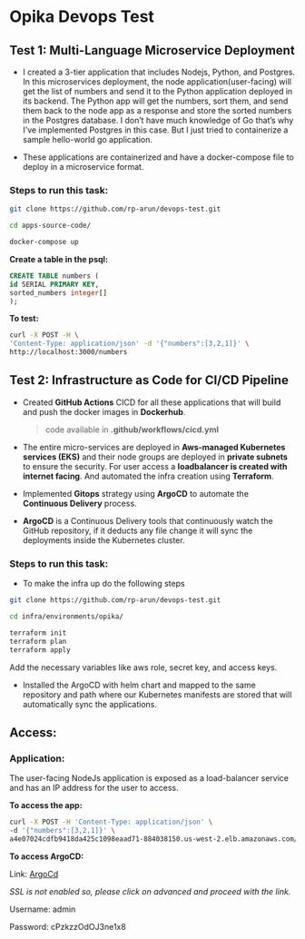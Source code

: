 # Opika Devops Test

## Test 1: Multi-Language Microservice Deployment

- I created a 3-tier application that includes Nodejs, Python, and Postgres. In this microservices deployment, the node application(user-facing) will get the list of numbers and send it to the Python application deployed in its backend. The Python app will get the numbers, sort them, and send them back to the node app as a response and store the sorted numbers in the Postgres database. I don’t have much knowledge of Go that’s why I’ve implemented Postgres in this case. But I just tried to containerize a sample hello-world go application.
    


- These applications are containerized and have a docker-compose file to deploy in a microservice format.

### Steps to run this task:

```bash
git clone https://github.com/rp-arun/devops-test.git
```

```bash
cd apps-source-code/
```

```bash
docker-compose up
```

**Create a table in the psql:**

```sql
CREATE TABLE numbers (
id SERIAL PRIMARY KEY,
sorted_numbers integer[]
);
```

**To test:**

```bash
curl -X POST -H \
'Content-Type: application/json' -d '{"numbers":[3,2,1]}' \
http://localhost:3000/numbers
```

## Test 2: Infrastructure as Code for CI/CD Pipeline

- Created **GitHub Actions** CICD for all these applications that will build and push the docker images in **Dockerhub**.
    
    > code available in **.github/workflows/cicd.yml**
    > 
- The entire micro-services are deployed in **Aws-managed Kubernetes services (EKS)** and their node groups are deployed in **private subnets** to ensure the security. For user access a **loadbalancer is created with internet facing**. And automated the infra creation using **Terraform**.
- Implemented **Gitops** strategy using **ArgoCD** to automate the **Continuous Delivery** process.
- **ArgoCD** is a Continuous Delivery tools that continuously watch the GitHub repository, if it deducts any file change it will sync the deployments inside the Kubernetes cluster.


### Steps to run this task:

- To make the infra up do the following steps

```bash
git clone https://github.com/rp-arun/devops-test.git
```

```bash
cd infra/environments/opika/
```

```bash
terraform init
terraform plan
terraform apply
```

Add the necessary variables like aws role, secret key, and access keys.

- Installed the ArgoCD with helm chart and mapped to the same repository and path where our Kubernetes manifests are stored that will automatically sync the applications.

## Access:

### Application:

The user-facing NodeJs application is exposed as a load-balancer service and has an IP address for the user to access.

**To access the app:**

```bash
curl -X POST -H 'Content-Type: application/json' \
-d '{"numbers":[3,2,1]}' \
a4e07024cdfb9418da425c1098eaad71-884038150.us-west-2.elb.amazonaws.com/numbers
```

**To access ArgoCD:**

Link: [ArgoCd](https://aa73a2c9a73b943db8cf7973233c000f-1477094297.us-west-2.elb.amazonaws.com/applications)

*SSL is not enabled so, please click on advanced and proceed with the link.*

Username: admin

Password: cPzkzzOdOJ3ne1x8